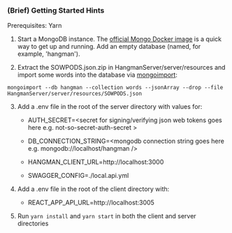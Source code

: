 ### (Brief) Getting Started Hints

Prerequisites: Yarn

1. Start a MongoDB instance. The [official Mongo Docker image](https://hub.docker.com/_/mongo/) is a quick way to get up and running. Add an empty database (named, for example, 'hangman').

2. Extract the SOWPODS.json.zip in HangmanServer/server/resources and import some words into the database via [mongoimport](https://docs.mongodb.com/manual/reference/program/mongoimport/):
```
mongoimport --db hangman --collection words --jsonArray --drop --file HangmanServer/server/resources/SOWPODS.json
```

3. Add a .env file in the root of the server directory with values for:

    - AUTH_SECRET=\<secret for signing/verifying json web tokens goes here e.g. not-so-secret-auth-secret \>

    - DB_CONNECTION_STRING=\<mongodb connection string goes here e.g. mongodb://localhost/hangman />
    
    - HANGMAN_CLIENT_URL=http://localhost:3000
    
    - SWAGGER_CONFIG=./local.api.yml

4. Add a .env file in the root of the client directory with:

    - REACT_APP_API_URL=http://localhost:3005

5. Run `yarn install` and `yarn start` in both the client and server directories
